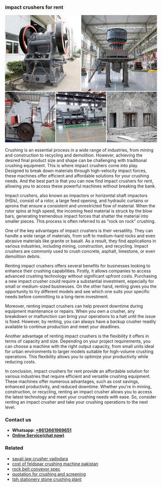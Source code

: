<h3>impact crushers for rent</h3><img src='1708408213.jpg' alt=''><p>Crushing is an essential process in a wide range of industries, from mining and construction to recycling and demolition. However, achieving the desired final product size and shape can be challenging with traditional crushing equipment. This is where impact crushers come into play. Designed to break down materials through high-velocity impact forces, these machines offer efficient and affordable solutions for your crushing needs. And the best part is that you can now find impact crushers for rent, allowing you to access these powerful machines without breaking the bank.</p><p>Impact crushers, also known as impactors or horizontal shaft impactors (HSIs), consist of a rotor, a large feed opening, and hydraulic curtains or aprons that ensure a consistent and unrestricted flow of material. When the rotor spins at high speed, the incoming feed material is struck by the blow bars, generating tremendous impact forces that shatter the material into smaller pieces. This process is often referred to as "rock on rock" crushing.</p><p>One of the key advantages of impact crushers is their versatility. They can handle a wide range of materials, from soft to medium-hard rocks and even abrasive materials like granite or basalt. As a result, they find applications in various industries, including mining, construction, and recycling. Impact crushers are commonly used to crush concrete, asphalt, limestone, or even demolition debris.</p><p>Renting impact crushers offers several benefits for businesses looking to enhance their crushing capabilities. Firstly, it allows companies to access advanced crushing technology without significant upfront costs. Purchasing a new impact crusher could require a substantial investment, especially for small or medium-sized businesses. On the other hand, renting gives you the opportunity to try different models and see which one suits your specific needs before committing to a long-term investment.</p><p>Moreover, renting impact crushers can help prevent downtime during equipment maintenance or repairs. When you own a crusher, any breakdown or malfunction can bring your operations to a halt until the issue is fixed. However, by renting, you can always have a backup crusher readily available to continue production and meet your deadlines.</p><p>Another advantage of renting impact crushers is the flexibility it offers in terms of capacity and size. Depending on your project requirements, you can choose a machine with the right output capacity, from small units ideal for urban environments to larger models suitable for high-volume crushing operations. This flexibility allows you to optimize your productivity while reducing costs.</p><p>In conclusion, impact crushers for rent provide an affordable solution for various industries that require efficient and versatile crushing equipment. These machines offer numerous advantages, such as cost savings, enhanced productivity, and reduced downtime. Whether you're in mining, construction, or recycling, renting an impact crusher allows you to access the latest technology and meet your crushing needs with ease. So, consider renting an impact crusher and take your crushing operations to the next level.</p><h3>Contact us</h3><ul><li><strong>Whatsapp:&nbsp;<a href="https://wa.me/8613661969651">+8613661969651</a></strong></li><li><a href="https://swt.shibang-china.com/?git&amp;zhl&amp;impact crushers for rent"><strong>Online Service(chat now)</strong></a></li></ul><h3>Related</h3><ul><li><a href='sayaji jaw crusher vadodara.md'>sayaji jaw crusher vadodara</a></li><li><a href='cost of feldspar crushing machine pakistan.md'>cost of feldspar crushing machine pakistan</a></li><li><a href='rock belt conveyor spec.md'>rock belt conveyor spec</a></li><li><a href='quotation for crushing and screening.md'>quotation for crushing and screening</a></li><li><a href='tph stationery stone crushing plant.md'>tph stationery stone crushing plant</a></li></ul>